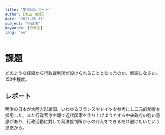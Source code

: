 ```yaml
---
title: "第三回レポート"
author: [丸山 竜輝]
date: "2021-05-11"
subject: "行政法"
keywords: [行政法]
lang: "en"
...
```


# 課題

どのような経緯から行政裁判所が設けられることとなったのか、解説しなさい。150字程度。

## レポート

明治の日本が大陸方形諸国、いわゆるフランスやドイツを参考にし二元的制度を採用した。また行政官僚主導で近代国家を作り上げようとする中央政府の強い意思があり、行政活動に対して司法裁判所からの介入をできるだけ避けたいという思惑から。